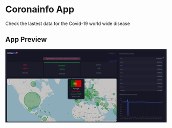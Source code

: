 # Coronainfo App

Check the lastest data for the Covid-19 world wide disease

## App Preview

![Alt text](src/preview.png?raw=true 'Title')
